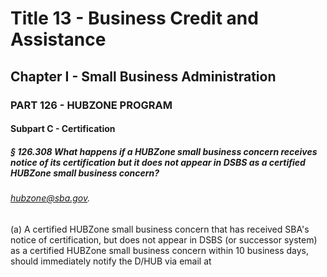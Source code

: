 
# Title 13 - Business Credit and Assistance
## Chapter I - Small Business Administration
### PART 126 - HUBZONE PROGRAM
#### Subpart C - Certification
##### § 126.308 What happens if a HUBZone small business concern receives notice of its certification but it does not appear in DSBS as a certified HUBZone small business concern?
###### hubzone@sba.gov.

(a) A certified HUBZone small business concern that has received SBA's notice of certification, but does not appear in DSBS (or successor system) as a certified HUBZone small business concern within 10 business days, should immediately notify the D/HUB via email at
